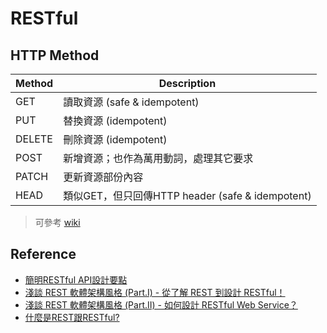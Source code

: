 # RESTful

## HTTP Method

| Method | Description |
| ------ | ----------- |
| GET | 讀取資源 (safe & idempotent)|
| PUT | 替換資源 (idempotent) |
| DELETE | 刪除資源 (idempotent) |
| POST | 新增資源；也作為萬用動詞，處理其它要求 |
| PATCH | 更新資源部份內容 |
| HEAD | 類似GET，但只回傳HTTP header (safe & idempotent) |

> 可參考 [wiki](https://en.wikipedia.org/wiki/Hypertext_Transfer_Protocol#Request_methods)

## Reference

* [簡明RESTful API設計要點](https://tw.twincl.com/@arthurtw/*641y)
* [淺談 REST 軟體架構風格 (Part.I) - 從了解 REST 到設計 RESTful！](http://blog.toright.com/posts/725)
* [淺談 REST 軟體架構風格 (Part.II) - 如何設計 RESTful Web Service？](http://blog.toright.com/posts/1399)
* [什麼是REST跟RESTful?](https://ihower.tw/blog/archives/1542)
